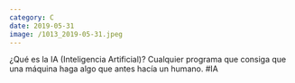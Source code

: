 ```yaml
--- 
category: C 
date: 2019-05-31 
image: /1013_2019-05-31.jpeg 
--- 
```


¿Qué es la IA (Inteligencia Artificial)?  Cualquier programa que consiga que una máquina haga algo que antes hacía un humano. #IA